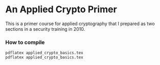 # An Applied Crypto Primer

This is a primer course for applied cryptography that I prepared as two
sections in a security training in 2010.

### How to compile
```
pdflatex applied_crypto_basics.tex
pdflatex applied_crypto_basics.tex
```
